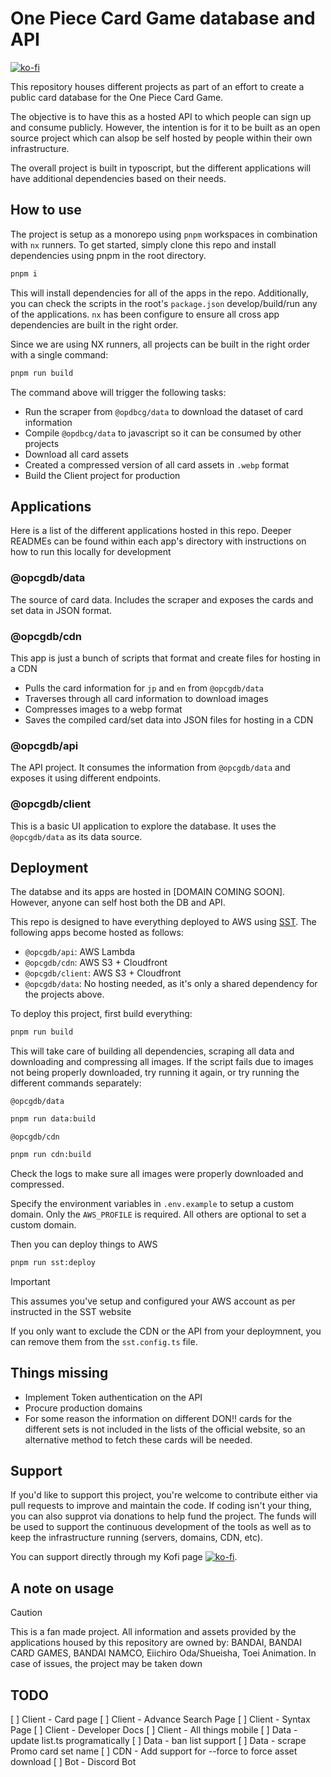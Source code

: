 # One Piece Card Game database and API

[![ko-fi](https://ko-fi.com/img/githubbutton_sm.svg)](https://ko-fi.com/T6T841YPJ)

This repository houses different projects as part of an effort to create a public card database for the One Piece Card Game.

The objective is to have this as a hosted API to which people can sign up and consume publicly. However, the intention is for it to be built as an open source project which can alsop be self hosted by people within their own infrastructure.

The overall project is built in typoscript, but the different applications will have additional dependencies based on their needs.

## How to use

The project is setup as a monorepo using `pnpm` workspaces in combination with `nx` runners. To get started, simply clone this repo and install dependencies using pnpm in the root directory.

```bash
pnpm i
```

This will install dependencies for all of the apps in the repo. Additionally, you can check the scripts in the root's `package.json` develop/build/run any of the applications. `nx` has been configure to ensure all cross app dependencies are built in the right order.

Since we are using NX runners, all projects can be built in the right order with a single command:

```bash
pnpm run build
```

The command above will trigger the following tasks:

- Run the scraper from `@opdbcg/data` to download the dataset of card information
- Compile `@opdbcg/data` to javascript so it can be consumed by other projects
- Download all card assets
- Created a compressed version of all card assets in `.webp` format
- Build the Client project for production

## Applications

Here is a list of the different applications hosted in this repo. Deeper READMEs can be found within each app's directory with instructions on how to run this locally for development

### @opcgdb/data

The source of card data. Includes the scraper and exposes the cards and set data in JSON format.

### @opcgdb/cdn

This app is just a bunch of scripts that format and create files for hosting in a CDN

- Pulls the card information for `jp` and `en` from `@opcgdb/data`
- Traverses through all card information to download images
- Compresses images to a webp format
- Saves the compiled card/set data into JSON files for hosting in a CDN

### @opcgdb/api

The API project. It consumes the information from `@opcgdb/data` and exposes it using different endpoints.

### @opcgdb/client

This is a basic UI application to explore the database. It uses the `@opcgdb/data` as its data source.

## Deployment

The databse and its apps are hosted in [DOMAIN COMING SOON]. However, anyone can self host both the DB and API.

This repo is designed to have everything deployed to AWS using [SST](https://sst.dev/). The following apps become hosted as follows:

- `@opcgdb/api`: AWS Lambda
- `@opcgdb/cdn`: AWS S3 + Cloudfront
- `@opcgdb/client`: AWS S3 + Cloudfront
- `@opcgdb/data`: No hosting needed, as it's only a shared dependency for the projects above.

To deploy this project, first build everything:

```bash
pnpm run build
```

This will take care of building all dependencies, scraping all data and downloading and compressing all images. If the script fails due to images not being properly downloaded, try running it again, or try running the different commands separately:

`@opcgdb/data`

```bash
pnpm run data:build
```

`@opcgdb/cdn`

```bash
pnpm run cdn:build
```

Check the logs to make sure all images were properly downloaded and compressed.

Specify the environment variables in `.env.example` to setup a custom domain. Only the `AWS_PROFILE` is required. All others are optional to set a custom domain.

Then you can deploy things to AWS

```bash
pnpm run sst:deploy
```

> [!IMPORTANT]
> This assumes you've setup and configured your AWS account as per instructed in the SST website

If you only want to exclude the CDN or the API from your deploymnent, you can remove them from the `sst.config.ts` file.

## Things missing

- Implement Token authentication on the API
- Procure production domains
- For some reason the information on different DON!! cards for the different sets is not included in the lists of the official website, so an alternative method to fetch these cards will be needed.

## Support

If you'd like to support this project, you're welcome to contribute either via pull requests to improve and maintain the code. If coding isn't your thing, you can also supprot via donations to help fund the project. The funds will be used to support the continuous development of the tools as well as to keep the infrastructure running (servers, domains, CDN, etc).

You can support directly through my Kofi page [![ko-fi](https://ko-fi.com/img/githubbutton_sm.svg)](https://ko-fi.com/T6T841YPJ).

## A note on usage

> [!CAUTION]
> This is a fan made project. All information and assets provided by the applications housed by this repository are owned by: BANDAI, BANDAI CARD GAMES, BANDAI NAMCO, Eiichiro Oda/Shueisha, Toei Animation. In case of issues, the project may be taken down

## TODO

[ ] Client - Card page
[ ] Client - Advance Search Page
[ ] Client - Syntax Page
[ ] Client - Developer Docs
[ ] Client - All things mobile
[ ] Data - update list.ts programatically
[ ] Data - ban list support
[ ] Data - scrape Promo card set name
[ ] CDN - Add support for --force to force asset download
[ ] Bot - Discord Bot
